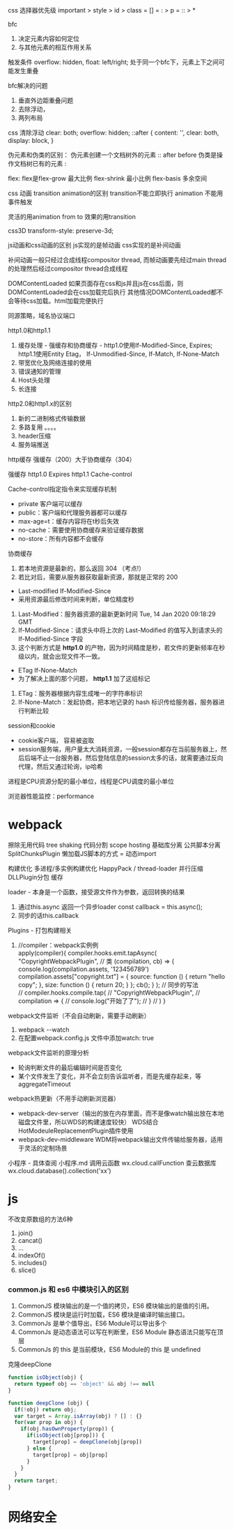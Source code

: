 css 选择器优先级
important > style > id > class = [] = : > p = :: > *

bfc
1. 决定元素内容如何定位
2. 与其他元素的相互作用关系

触发条件
overflow: hidden, float: left/right; 
处于同一个bfc下，元素上下之间可能发生重叠

bfc解决的问题
1. 垂直外边距重叠问题
2. 去除浮动，
3. 两列布局

css 清除浮动
clear: both;
overflow: hidden;
::after {
  content: '',
  clear: both,
  display: block,
}

伪元素和伪类的区别：
伪元素创建一个文档树外的元素 :: after before
伪类是操作文档树已有的元素 :

flex:
flex是flex-grow 最大比例 flex-shrink 最小比例 flex-basis 多余空间

css 动画
transition animation的区别
transition不能立即执行
animation 不能用事件触发

灵活的用animation
from to 效果的用transition

css3D  transform-style: preserve-3d;

js动画和css动画的区别
js实现的是帧动画
css实现的是补间动画

补间动画一般只经过合成线程compositor thread,
而帧动画要先经过main thread的处理然后经过compositor thread合成线程

DOMContentLoaded
如果页面存在css和js并且js在css后面，则DOMContentLoaded会在css加载完后执行
其他情况DOMContentLoaded都不会等待css加载。html加载完便执行

同源策略，域名协议端口

http1.0和http1.1
1. 缓存处理 - 强缓存和协商缓存 - 
http1.0使用If-Modified-Since, Expires; 
http1.1使用Entity Etag，
If-Unmodified-Since, If-Match, If-None-Match
2. 带宽优化及网络连接的使用
3. 错误通知的管理
4. Host头处理
5. 长连接

http2.0和http1.x的区别
1. 新的二进制格式传输数据
2. 多路复用 。。。。 
3. header压缩
4. 服务端推送

http缓存
强缓存（200）大于协商缓存（304）

强缓存
http1.0 Expires
http1.1 Cache-control

Cache-control指定指令来实现缓存机制
- private 客户端可以缓存
- public：客户端和代理服务器都可以缓存
- max-age=t：缓存内容将在t秒后失效
- no-cache：需要使用协商缓存来验证缓存数据
- no-store：所有内容都不会缓存

协商缓存
  1. 若本地资源是最新的，那么返回 304 （考点!）
  2. 若比对后，需要从服务器获取最新资源，那就是正常的 200
 - Last-modified If-Modified-Since
  - 采用资源最后修改时间来判断，单位精度秒
  1. Last-Modified：服务器资源的最新更新时间 Tue, 14 Jan 2020 09:18:29 GMT
  2. If-Modified-Since：请求头中将上次的 Last-Modified 的值写入到请求头的 If-Modified-Since 字段
  3. 这个判断方式是 **http1.0** 的产物，因为时间精度是秒，若文件的更新频率在秒级以内，就会出现文件不一致。

 - ETag If-None-Match
  - 为了解决上面的那个问题， **http1.1** 加了这组标记
  1. ETag：服务器根据内容生成唯一的字符串标识
  2. If-None-Match：发起协商，把本地记录的 hash 标识传给服务器，服务器进行判断比较

session和cookie
- cookie客户端， 容易被盗取
- session服务端，用户量太大消耗资源，一般session都存在当前服务器上，然后后端不止一台服务器，然后登陆信息的session太多的话，就需要通过反向代理，然后又通过轮询，ip哈希

进程是CPU资源分配的最小单位，线程是CPU调度的最小单位

浏览器性能监控：performance


# webpack
擦除无用代码 tree shaking
代码分割  scope hosting
基础库分离
公共脚本分离 SplitChunksPlugin
懒加载JS脚本的方式 = 动态import

构建优化
多进程/多实例构建优化 HappyPack / thread-loader
并行压缩
DLLPlugin分包
缓存


loader - 本身是一个函数，接受源文件作为参数，返回转换的结果
1. 通过this.async 返回一个异步loader 
  const callback = this.async();
2. 同步的话this.callback

Plugins - 打包构建相关
1. //compiler：webpack实例例  
  apply(compiler){
    compiler.hooks.emit.tapAsync(
      "CopyrightWebpackPlugin", // 类
      (compilation, cb) => {
        console.log(compilation.assets, '123456789')
        compilation.assets["copyright.txt"] = {
          source: function () {
            return "hello copy";
          },
          size: function () {
            return 20;
          }
        };
        cb();
      }
    );
    // 同步的写法   
    // compiler.hooks.compile.tap(
    //   "CopyrightWebpackPlugin",
    //   compilation => {
    //     console.log("开始了了");
    //   }
    // )
  }

webpack文件监听（不会自动刷新，需要手动刷新）
1. webpack --watch
2. 在配置webpack.config.js 文件中添加watch: true

webpack⽂件监听的原理分析
 - 轮询判断⽂件的最后编辑时间是否变化
 - 某个⽂件发⽣了变化，并不会⽴刻告诉监听者，⽽是先缓存起来，等aggregateTimeout


webpack热更新（不用手动刷新浏览器）
- webpack-dev-server（输出的放在内存里面，而不是像watch输出放在本地磁盘文件里，所以WDS的构建速度较快）
WDS结合HotModeuleReplacementPlugin插件使用
- webpack-dev-middleware  WDM将webpack输出文件传输给服务器，适用于灵活的定制场景

小程序 - 具体查阅  小程序.md
调用云函数 wx.cloud.callFunction
查云数据库 wx.cloud.database().collection('xx')



# js
不改变原数组的方法6种
1. join()
2. cancat()
3. ...
4. indexOf()
5. includes() 
6. slice()

### common.js 和 es6 中模块引入的区别
1. CommonJS 模块输出的是一个值的拷贝，ES6 模块输出的是值的引用。
2. CommonJS 模块是运行时加载，ES6 模块是编译时输出接口。
3. CommonJs 是单个值导出，ES6 Module可以导出多个
4. CommonJs 是动态语法可以写在判断里，ES6 Module 静态语法只能写在顶层
5. CommonJs 的 this 是当前模块，ES6 Module的 this 是 undefined

克隆deepClone
```js
function isObject(obj) {
  return typeof obj == 'object' && obj !== null
}

function deepClone (obj) {
  if(!obj) return obj;
  var target = Array.isArray(obj) ? [] : {}
  for(var prop in obj) {
    if(obj.hasOwnProperty(prop)) {
      if(isObject(obj[prop])) {
        target[prop] = deepClone(obj[prop])
      } else {
        target[prop] = obj[prop]
      }
    }
  }
  return target;
}
```

# 网络安全





